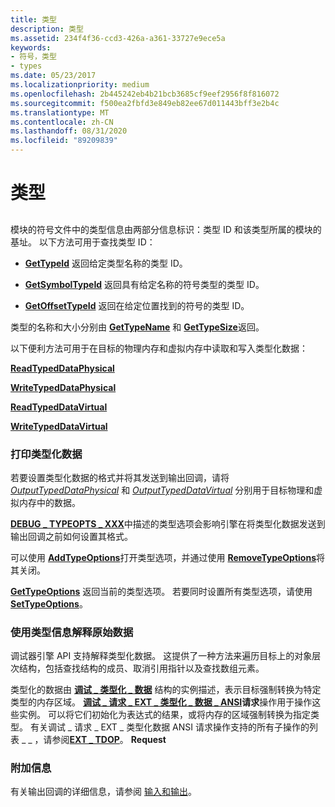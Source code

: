```yaml
---
title: 类型
description: 类型
ms.assetid: 234f4f36-ccd3-426a-a361-33727e9ece5a
keywords:
- 符号，类型
- types
ms.date: 05/23/2017
ms.localizationpriority: medium
ms.openlocfilehash: 2b445242eb4b21bcb3685cf9eef2956f8f816072
ms.sourcegitcommit: f500ea2fbfd3e849eb82ee67d011443bff3e2b4c
ms.translationtype: MT
ms.contentlocale: zh-CN
ms.lasthandoff: 08/31/2020
ms.locfileid: "89209839"
---
```

# <a name="types"></a>类型


## <span id="ddk_types_dbx"></span><span id="DDK_TYPES_DBX"></span>


模块的符号文件中的类型信息由两部分信息标识：类型 ID 和该类型所属的模块的基址。 以下方法可用于查找类型 ID：

-   [**GetTypeId**](/windows-hardware/drivers/ddi/dbgeng/nf-dbgeng-idebugsymbols3-gettypeid) 返回给定类型名称的类型 ID。

-   [**GetSymbolTypeId**](/windows-hardware/drivers/ddi/dbgeng/nf-dbgeng-idebugsymbols3-getsymboltypeid) 返回具有给定名称的符号类型的类型 ID。

-   [**GetOffsetTypeId**](/windows-hardware/drivers/ddi/dbgeng/nf-dbgeng-idebugsymbols3-getoffsettypeid) 返回在给定位置找到的符号的类型 ID。

类型的名称和大小分别由 [**GetTypeName**](/windows-hardware/drivers/ddi/dbgeng/nf-dbgeng-idebugsymbols3-gettypename) 和 [**GetTypeSize**](/windows-hardware/drivers/ddi/dbgeng/nf-dbgeng-idebugsymbols3-gettypesize)返回。

以下便利方法可用于在目标的物理内存和虚拟内存中读取和写入类型化数据：

[**ReadTypedDataPhysical**](/windows-hardware/drivers/ddi/dbgeng/nf-dbgeng-idebugsymbols3-readtypeddataphysical)

[**WriteTypedDataPhysical**](/windows-hardware/drivers/ddi/dbgeng/nf-dbgeng-idebugsymbols3-writetypeddataphysical)

[**ReadTypedDataVirtual**](/windows-hardware/drivers/ddi/dbgeng/nf-dbgeng-idebugsymbols3-readtypeddatavirtual)

[**WriteTypedDataVirtual**](/windows-hardware/drivers/ddi/dbgeng/nf-dbgeng-idebugsymbols3-writetypeddatavirtual)

### <a name="span-idprinting_typed_dataspanspan-idprinting_typed_dataspanprinting-typed-data"></a><span id="printing_typed_data"></span><span id="PRINTING_TYPED_DATA"></span>打印类型化数据

若要设置类型化数据的格式并将其发送到输出回调，请将 [*OutputTypedDataPhysical*](/windows-hardware/drivers/ddi/dbgeng/nf-dbgeng-idebugsymbols3-outputtypeddataphysical) 和 [*OutputTypedDataVirtual*](/windows-hardware/drivers/ddi/dbgeng/nf-dbgeng-idebugsymbols3-outputtypeddatavirtual) 分别用于目标物理和虚拟内存中的数据。

[**DEBUG \_ TYPEOPTS \_ XXX**](debug-typeopts-xxx.md)中描述的类型选项会影响引擎在将类型化数据发送到输出回调之前如何设置其格式。

可以使用 [**AddTypeOptions**](/windows-hardware/drivers/ddi/dbgeng/nf-dbgeng-idebugsymbols3-addtypeoptions)打开类型选项，并通过使用 [**RemoveTypeOptions**](/windows-hardware/drivers/ddi/dbgeng/nf-dbgeng-idebugsymbols3-removetypeoptions)将其关闭。

[**GetTypeOptions**](/windows-hardware/drivers/ddi/dbgeng/nf-dbgeng-idebugsymbols3-gettypeoptions) 返回当前的类型选项。 若要同时设置所有类型选项，请使用 [**SetTypeOptions**](/windows-hardware/drivers/ddi/dbgeng/nf-dbgeng-idebugsymbols3-settypeoptions)。

### <a name="span-idinterpreting_raw_data_using_type_informationspanspan-idinterpreting_raw_data_using_type_informationspaninterpreting-raw-data-using-type-information"></a><span id="interpreting_raw_data_using_type_information"></span><span id="INTERPRETING_RAW_DATA_USING_TYPE_INFORMATION"></span>使用类型信息解释原始数据

调试器引擎 API 支持解释类型化数据。 这提供了一种方法来遍历目标上的对象层次结构，包括查找结构的成员、取消引用指针以及查找数组元素。

类型化的数据由 [**调试 \_ 类型化 \_ 数据**](/windows-hardware/drivers/ddi/wdbgexts/ns-wdbgexts-_debug_typed_data) 结构的实例描述，表示目标强制转换为特定类型的内存区域。 [**调试 \_ 请求 \_ EXT \_ 类型化 \_ 数据 \_ ANSI**](debug-request-ext-typed-data-ansi.md)**请求**操作用于操作这些实例。 可以将它们初始化为表达式的结果，或将内存的区域强制转换为指定类型。 有关调试 \_ 请求 \_ EXT \_ 类型化数据 ANSI 请求操作支持的所有子操作的列表 \_ \_ ，请参阅[**EXT \_ TDOP**](/windows-hardware/drivers/ddi/wdbgexts/ne-wdbgexts-_ext_tdop)。 **Request**

### <a name="span-idadditional_informationspanspan-idadditional_informationspanadditional-information"></a><span id="additional_information"></span><span id="ADDITIONAL_INFORMATION"></span>附加信息

有关输出回调的详细信息，请参阅 [输入和输出](using-input-and-output.md)。

 

